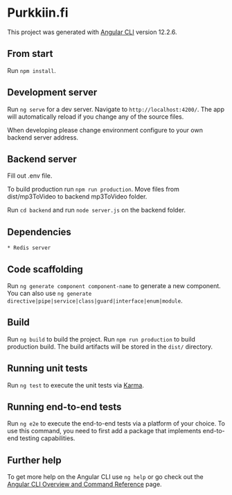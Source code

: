 # Purkkiin.fi

This project was generated with [Angular CLI](https://github.com/angular/angular-cli) version 12.2.6.

## From start

Run `npm install`.

## Development server

Run `ng serve` for a dev server. Navigate to `http://localhost:4200/`. The app will automatically reload if you change any of the source files.

When developing please change environment configure to your own backend server address.

## Backend server

Fill out .env file.

To build production run `npm run production`. Move files from dist/mp3ToVideo to backend mp3ToVideo folder.

Run `cd backend` and run `node server.js` on the backend folder.

## Dependencies
    * Redis server

## Code scaffolding

Run `ng generate component component-name` to generate a new component. You can also use `ng generate directive|pipe|service|class|guard|interface|enum|module`.

## Build

Run `ng build` to build the project.
Run `npm run production` to build production build.
The build artifacts will be stored in the `dist/` directory.

## Running unit tests

Run `ng test` to execute the unit tests via [Karma](https://karma-runner.github.io).

## Running end-to-end tests

Run `ng e2e` to execute the end-to-end tests via a platform of your choice. To use this command, you need to first add a package that implements end-to-end testing capabilities.

## Further help

To get more help on the Angular CLI use `ng help` or go check out the [Angular CLI Overview and Command Reference](https://angular.io/cli) page.

